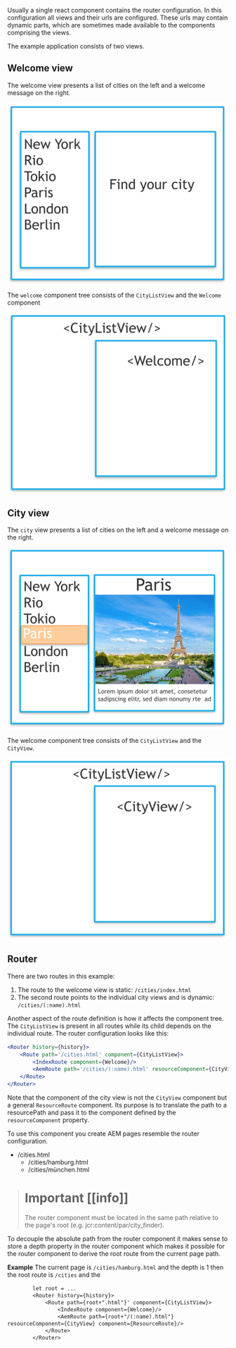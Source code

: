 Usually a single react component contains the router configuration. In this configuration
all views and their urls are configured. These urls may contain dynamic parts, which are sometimes
made available to the components comprising the views.

The example application consists of two views.

## Welcome view

The welcome view presents a list of cities on the left and a welcome message on the right.

![wireframe of welcome view](welcome-wireframe.png)

The `welcome` component tree consists of the `CityListView` and the `Welcome` component

![component tree of welcome view](welcome-component.png)


## City view

The `city` view presents a list of cities on the left and a welcome message on the right.

![wireframe of city view](city-wireframe.png)

The welcome component tree consists of the `CityListView` and the `CityView`.

![component tree of city view](city-component.png)


## Router

There are two routes in this example:

1. The route to the welcome view is static: `/cities/index.html`
2. The second route points to the individual city views and is dynamic: `/cities/(:name).html` 

Another aspect of the route definition is how it affects the component tree. The `CityListView` is present
in all routes while its child depends on the individual route. The router configuration looks like this:

````jsx
<Router history={history}>
    <Route path='/cities.html' component={CityListView}>
        <IndexRoute component={Welcome}/>
        <AemRoute path='/cities/(:name).html' resourceComponent={CityView} component={ResourceRoute}/>
    </Route>
</Router>

```` 

Note that the component of the city view is not the `CityView` component but a general `ResourceRoute` component. Its purpose
is to translate the path to a resourcePath and pass it to the component defined by the `resourceComponent` property.

To use this component you create AEM pages resemble the router configuration. 

- /cities.html
    - /cities/hamburg.html
    - /cities/münchen.html
    
> # Important [[info]]
> The router component must be located in the same path relative to the page's root (e.g. jcr:content/par/city_finder).
>
>

To decouple the absolute path from the router component it makes sense to store a depth
property in the router component which makes it possible for the router component to
derive the root route from the current page path. 

__Example__
The current page is `/cities/hamburg.html` and the depth is 1 then the root route is `/cities` and the 
````typscript jsx
        let root = ...
        <Router history={history}>
            <Route path={root+".html"}' component={CityListView}>
                <IndexRoute component={Welcome}/>
                <AemRoute path={root+"/(:name).html"} resourceComponent={CityView} component={ResourceRoute}/>
            </Route>
        </Router>
````